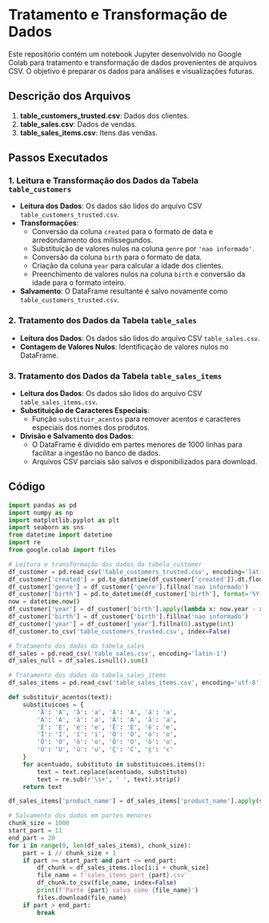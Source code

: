 # Tratamento e Transformação de Dados

Este repositório contém um notebook Jupyter desenvolvido no Google Colab para tratamento e transformação de dados provenientes de arquivos CSV. O objetivo é preparar os dados para análises e visualizações futuras.

## Descrição dos Arquivos

1. **table_customers_trusted.csv**: Dados dos clientes.
2. **table_sales.csv**: Dados de vendas.
3. **table_sales_items.csv**: Itens das vendas.

## Passos Executados

### 1. Leitura e Transformação dos Dados da Tabela `table_customers`

- **Leitura dos Dados**: Os dados são lidos do arquivo CSV `table_customers_trusted.csv`.
- **Transformações**:
  - Conversão da coluna `created` para o formato de data e arredondamento dos milissegundos.
  - Substituição de valores nulos na coluna `genre` por `'nao informado'`.
  - Conversão da coluna `birth` para o formato de data.
  - Criação da coluna `year` para calcular a idade dos clientes.
  - Preenchimento de valores nulos na coluna `birth` e conversão da idade para o formato inteiro.
- **Salvamento**: O DataFrame resultante é salvo novamente como `table_customers_trusted.csv`.

### 2. Tratamento dos Dados da Tabela `table_sales`

- **Leitura dos Dados**: Os dados são lidos do arquivo CSV `table_sales.csv`.
- **Contagem de Valores Nulos**: Identificação de valores nulos no DataFrame.

### 3. Tratamento dos Dados da Tabela `table_sales_items`

- **Leitura dos Dados**: Os dados são lidos do arquivo CSV `table_sales_items.csv`.
- **Substituição de Caracteres Especiais**:
  - Função `substituir_acentos` para remover acentos e caracteres especiais dos nomes dos produtos.
- **Divisão e Salvamento dos Dados**:
  - O DataFrame é dividido em partes menores de 1000 linhas para facilitar a ingestão no banco de dados.
  - Arquivos CSV parciais são salvos e disponibilizados para download.
  
## Código

```python
import pandas as pd
import numpy as np
import matplotlib.pyplot as plt
import seaborn as sns
from datetime import datetime
import re
from google.colab import files

# Leitura e transformação dos dados da tabela_customer
df_customer = pd.read_csv('table_customers_trusted.csv', encoding='latin-1')
df_customer['created'] = pd.to_datetime(df_customer['created']).dt.floor('S')
df_customer['genre'] = df_customer['genre'].fillna('nao informado')
df_customer['birth'] = pd.to_datetime(df_customer['birth'], format='%Y-%m-%d', errors='coerce')
now = datetime.now()
df_customer['year'] = df_customer['birth'].apply(lambda x: now.year - x.year - ((now.month, now.day) < (x.month, x.day)))
df_customer['birth'] = df_customer['birth'].fillna('nao informado')
df_customer['year'] = df_customer['year'].fillna(0).astype(int)
df_customer.to_csv('table_customers_trusted.csv', index=False)

# Tratamento dos dados da tabela_sales
df_sales = pd.read_csv('table_sales.csv', encoding='latin-1')
df_sales_null = df_sales.isnull().sum()

# Tratamento dos dados da tabela_sales_items
df_sales_items = pd.read_csv('table_sales_items.csv', encoding='utf-8')

def substituir_acentos(text):
    substituicoes = {
        'Ã': 'A', 'â': 'a', 'Á': 'A', 'á': 'a',
        'À': 'A', 'à': 'a', 'Â': 'A', 'ã': 'a',
        'É': 'E', 'é': 'e', 'Ê': 'E', 'ê': 'e',
        'Í': 'I', 'í': 'i', 'Ó': 'O', 'ó': 'o',
        'Ô': 'O', 'ô': 'o', 'Õ': 'O', 'õ': 'o',
        'Ú': 'U', 'ú': 'u', 'Ç': 'C', 'ç': 'c'
    }
    for acentuado, substituto in substituicoes.items():
        text = text.replace(acentuado, substituto)
        text = re.sub(r'\s+', ' ', text).strip()
    return text

df_sales_items['product_name'] = df_sales_items['product_name'].apply(substituir_acentos)

# Salvamento dos dados em partes menores
chunk_size = 1000
start_part = 11
end_part = 20
for i in range(0, len(df_sales_items), chunk_size):
    part = i // chunk_size + 1
    if part >= start_part and part <= end_part:
        df_chunk = df_sales_items.iloc[i:i + chunk_size]
        file_name = f'sales_items_part_{part}.csv'
        df_chunk.to_csv(file_name, index=False)
        print(f'Parte {part} salva como {file_name}')
        files.download(file_name)
    if part > end_part:
        break

